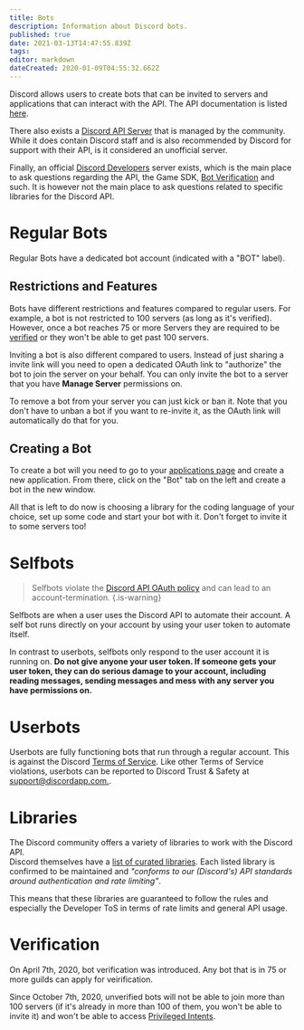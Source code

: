 ```yaml
---
title: Bots
description: Information about Discord bots.
published: true
date: 2021-03-13T14:47:55.839Z
tags: 
editor: markdown
dateCreated: 2020-01-09T04:55:32.662Z
---
```


Discord allows users to create bots that can be invited to servers and applications that can interact with the API. The API documentation is listed [here](https://discordapp.com/developers/docs/intro).

There also exists a [Discord API Server](https://discord.gg/discord-api) that is managed by the community. While it does contain Discord staff and is also recommended by Discord for support with their API, is it considered an unofficial server.

Finally, an official [Discord Developers](https://discord.gg/discord-developers) server exists, which is the main place to ask questions regarding the API, the Game SDK, [Bot Verification](/en/verified-developers) and such.
It is however not the main place to ask questions related to specific libraries for the Discord API.

# Regular Bots
Regular Bots have a dedicated bot account (indicated with a "BOT" label).

## Restrictions and Features
Bots have different restrictions and features compared to regular users.
For example, a bot is not restricted to 100 servers (as long as it's verified). However, once a bot reaches 75 or more Servers they are required to be [verified](verified-developers) or they won't be able to get past 100 servers.

Inviting a bot is also different compared to users. Instead of just sharing a invite link will you need to open a dedicated OAuth link to "authorize" the bot to join the server on your behalf.
You can only invite the bot to a server that you have **Manage Server** permissions on.

To remove a bot from your server you can just kick or ban it.
Note that you don't have to unban a bot if you want to re-invite it, as the OAuth link will automatically do that for you.

## Creating a Bot
To create a bot will you need to go to your [applications page](https://discord.com/developers/applications/me) and create a new application. From there, click on the "Bot" tab on the left and create a bot in the new window.

All that is left to do now is choosing a library for the coding language of your choice, set up some code and start your bot with it. Don't forget to invite it to some servers too!

# Selfbots
> Selfbots violate the [Discord API OAuth policy](https://discord.com/developers/docs/topics/oauth2#bot-vs-user-accounts) and can lead to an account-termination.
{.is-warning}

Selfbots are when a user uses the Discord API to automate their account. A self bot runs directly on your account by using your user token to automate itself.

In contrast to userbots, selfbots only respond to the user account it is running on. **Do not give anyone your user token. If someone gets your user token, they can do serious damage to your account, including reading messages, sending messages and mess with any server you have permissions on.**

# Userbots
Userbots are fully functioning bots that run through a regular account. This is against the Discord [Terms of Service](https://discordapp.com/terms). Like other Terms of Service violations, userbots can be reported to Discord Trust & Safety at [support@discordapp.com.](mailto:support@discordapp.com).

# Libraries
The Discord community offers a variety of libraries to work with the Discord API.  
Discord themselves have a [list of curated libraries](https://discord.com/developers/docs/topics/community-resources#libraries). Each listed library is confirmed to be maintained and *"conforms to our (Discord's) API standards around authentication and rate limiting"*.

This means that these libraries are guaranteed to follow the rules and especially the Developer ToS in terms of rate limits and general API usage.

# Verification
On April 7th, 2020, bot verification was introduced. Any bot that is in 75 or more guilds can apply for veirification. 

Since October 7th, 2020, unverified bots will not be able to join more than 100 servers (if it's already in more than 100 of them, you won't be able to invite it) and won't be able to access [Privileged Intents](https://discord.com/developers/docs/topics/gateway#privileged-intents).
